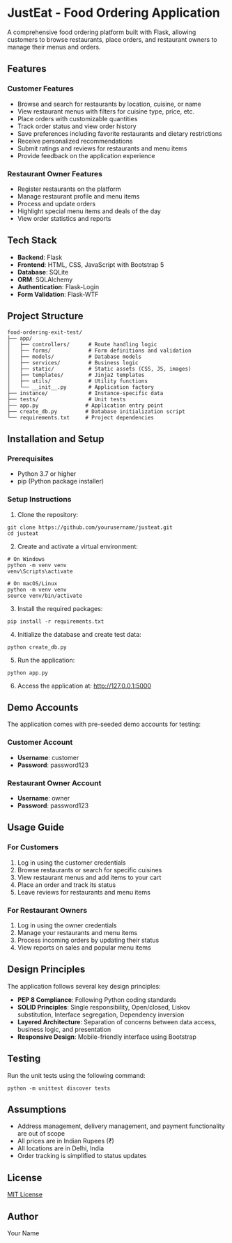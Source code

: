 # JustEat - Food Ordering Application

A comprehensive food ordering platform built with Flask, allowing customers to browse restaurants, place orders, and restaurant owners to manage their menus and orders.

## Features

### Customer Features
- Browse and search for restaurants by location, cuisine, or name
- View restaurant menus with filters for cuisine type, price, etc.
- Place orders with customizable quantities
- Track order status and view order history
- Save preferences including favorite restaurants and dietary restrictions
- Receive personalized recommendations
- Submit ratings and reviews for restaurants and menu items
- Provide feedback on the application experience

### Restaurant Owner Features
- Register restaurants on the platform
- Manage restaurant profile and menu items
- Process and update orders
- Highlight special menu items and deals of the day
- View order statistics and reports

## Tech Stack

- **Backend**: Flask
- **Frontend**: HTML, CSS, JavaScript with Bootstrap 5
- **Database**: SQLite
- **ORM**: SQLAlchemy
- **Authentication**: Flask-Login
- **Form Validation**: Flask-WTF

## Project Structure

```
food-ordering-exit-test/
├── app/
│   ├── controllers/      # Route handling logic
│   ├── forms/            # Form definitions and validation 
│   ├── models/           # Database models
│   ├── services/         # Business logic
│   ├── static/           # Static assets (CSS, JS, images)
│   ├── templates/        # Jinja2 templates
│   ├── utils/            # Utility functions
│   └── __init__.py       # Application factory
├── instance/             # Instance-specific data
├── tests/                # Unit tests
├── app.py               # Application entry point
├── create_db.py         # Database initialization script
└── requirements.txt     # Project dependencies
```

## Installation and Setup

### Prerequisites
- Python 3.7 or higher
- pip (Python package installer)

### Setup Instructions

1. Clone the repository:
```
git clone https://github.com/yourusername/justeat.git
cd justeat
```

2. Create and activate a virtual environment:
```
# On Windows
python -m venv venv
venv\Scripts\activate

# On macOS/Linux
python -m venv venv
source venv/bin/activate
```

3. Install the required packages:
```
pip install -r requirements.txt
```

4. Initialize the database and create test data:
```
python create_db.py
```

5. Run the application:
```
python app.py
```

6. Access the application at: http://127.0.0.1:5000

## Demo Accounts

The application comes with pre-seeded demo accounts for testing:

### Customer Account
- **Username**: customer
- **Password**: password123

### Restaurant Owner Account
- **Username**: owner
- **Password**: password123

## Usage Guide

### For Customers
1. Log in using the customer credentials
2. Browse restaurants or search for specific cuisines
3. View restaurant menus and add items to your cart
4. Place an order and track its status
5. Leave reviews for restaurants and menu items

### For Restaurant Owners
1. Log in using the owner credentials
2. Manage your restaurants and menu items
3. Process incoming orders by updating their status
4. View reports on sales and popular menu items

## Design Principles

The application follows several key design principles:

- **PEP 8 Compliance**: Following Python coding standards
- **SOLID Principles**: Single responsibility, Open/closed, Liskov substitution, Interface segregation, Dependency inversion
- **Layered Architecture**: Separation of concerns between data access, business logic, and presentation
- **Responsive Design**: Mobile-friendly interface using Bootstrap

## Testing

Run the unit tests using the following command:
```
python -m unittest discover tests
```

## Assumptions

- Address management, delivery management, and payment functionality are out of scope
- All prices are in Indian Rupees (₹)
- All locations are in Delhi, India
- Order tracking is simplified to status updates

## License

[MIT License](LICENSE)

## Author

Your Name